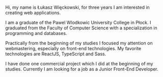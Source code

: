 Hi, my name is Łukasz Więckowski, for three years I am interested in creating web applications.

I am a graduate of the Pawel Wlodkowic University College in Płock. I graduated from the Faculty of Computer Science with a specialization in programming and databases.

Practically from the beginning of my studies I focused my attention on webmastering, especially on front-end technologies. My favorite technologies are ReactJS, TypeScript and Sass.

I have done one commercial project which I did at the beginning of my studies. Currently I am looking for a job as a Junior Front-End Developer.
